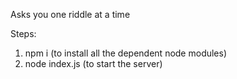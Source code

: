 Asks you one riddle at a time

Steps:
1. npm i   (to install all the dependent node modules)
2. node index.js  (to start the server)
